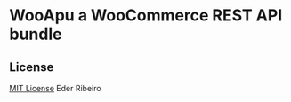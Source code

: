 # WooApu a WooCommerce REST API bundle

## License

[MIT License](http://ederribeiro.mit-license.org/) Eder Ribeiro